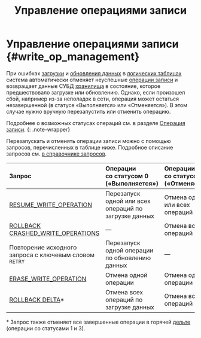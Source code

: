 ﻿---
layout: default
title: Управление операциями записи
nav_order: 1
parent: Управление операциями
grand_parent: Работа с системой
has_children: false
has_toc: false
---

# Управление операциями записи {#write_op_management}

При ошибках [загрузки](../../data_upload/data_upload.md) и
[обновления данных](../../data_update/data_update.md) 
в [логических таблицах](../../../overview/main_concepts/logical_table/logical_table.md) 
система автоматически отменяет неуспешные 
[операции записи](../../../overview/main_concepts/write_operation/write_operation.md) и возвращает данные СУБД 
[хранилища](../../../overview/main_concepts/data_storage/data_storage.md)
в состояние, которое предшествовало загрузке или обновлению. Однако, если произошел сбой, например из-за неполадок
в сети, операция может остаться незавершенной (в статусе «Выполняется» или «Отменяется»). 
В этом случае нужно вручную перезапустить или отменить операцию.

<!--
Незавершенная операция имеет статус «Выполняется» или «Отменяется».
Для операций записи со статусом «Отменяется» перезапуск и отмена означают один и тот же результат: отмену операции. 
Для операций записи со статусом «Выполняется» перезапуск означает возобновление обработки, отмена — отмену операции.

Подробнее о возможных статусах операций см. в разделе 
[Операция записи](../../../overview/main_concepts/write_operation/write_operation.md#write_operation_statuses).
{: .note-wrapper}

### Перезапуск операции записи {#write_op_retry}

Чтобы перезапустить операцию со статусом «Выполняется»:
* чтобы перезапустить операцию по загрузке данных, выполните запрос 
  [RESUME_WRITE_OPERATION](../../../reference/sql_plus_requests/RESUME_WRITE_OPERATION/RESUME_WRITE_OPERATION.md);
* чтобы перезапустить операцию по обновлению данных, повторите исходный запрос, добавив в его начало ключевое слово `RETRY`.

### Отмена операции записи {#write_op_cancel}

* Чтобы отменить операцию со статусом «Выполняется», выполните запрос 
  [ERASE_WRITE_OPERATION](../../../reference/sql_plus_requests/ERASE_WRITE_OPERATION/ERASE_WRITE_OPERATION.md) или 
  [RESUME_WRITE_OPERATION](../../../reference/sql_plus_requests/RESUME_WRITE_OPERATION/RESUME_WRITE_OPERATION.md) 
  с указанием номера операции.
* Чтобы отменить операцию со статусом «Отменяется», выполните запрос 
  [ERASE_WRITE_OPERATION](../../../reference/sql_plus_requests/ERASE_WRITE_OPERATION/ERASE_WRITE_OPERATION.md).

### Массовые перезапуск и отмена операций {#all_write_op}

Чтобы массово перезапустить или отменить операции записи, используйте следующие запросы:
* [RESUME_WRITE_OPERATION](../../../reference/sql_plus_requests/RESUME_WRITE_OPERATION/RESUME_WRITE_OPERATION.md) 
  без указания номера операции — перезапускает операции по загрузке данных в статусе «Выполняется» 
  и отменяет все операции в статусе «Отменяется»; 
* [ROLLBACK CRASHED_WRITE_OPERATIONS](../../../reference/sql_plus_requests/ROLLBACK_CRASHED_WRITE_OPERATIONS/ROLLBACK_CRASHED_WRITE_OPERATIONS.md) — 
  отменяет все виды операций в статусе «Отменяется»;
* [ROLLBACK DELTA](../../../reference/sql_plus_requests/ROLLBACK_DELTA/ROLLBACK_DELTA.md) — отменяет все незавершенные и 
  завершенные операции записи в горячей дельте, кроме операций по обновлению данных в статусе «Выполняется».
-->

<!--

## Отмена операции по изменению логической схемы данных {#change_operations}

Чтобы отменить операцию по изменению логической схемы, выполните запрос 
[ERASE_CHANGE_OPERATION](../../../reference/sql_plus_requests/ERASE_CHANGE_OPERATION/ERASE_CHANGE_OPERATION.md).
-->

Подробнее о возможных статусах операций см. в разделе
[Операция записи](../../../overview/main_concepts/write_operation/write_operation.md#write_operation_statuses).
{: .note-wrapper}

Перезапускать и отменять операции записи можно с помощью запросов, перечисленных в таблице ниже. Подробное описание 
запросов см. [в справочнике запросов](../../../reference/sql_plus_requests/sql_plus_requests.md).

| Запрос | Операции <br>со статусом 0 <br>(«Выполняется») | Операции <br>со статусом 2 («Отменяется»)
|:-|:-|:-
| [RESUME_WRITE_OPERATION](../../../reference/sql_plus_requests/RESUME_WRITE_OPERATION/RESUME_WRITE_OPERATION.md) | Перезапуск одной или всех операций по загрузке данных | Отмена одной или всех операций 
| [ROLLBACK CRASHED_WRITE_OPERATIONS](../../../reference/sql_plus_requests/ROLLBACK_CRASHED_WRITE_OPERATIONS/ROLLBACK_CRASHED_WRITE_OPERATIONS.md) | — | Отмена всех операций 
| Повторение исходного запроса с ключевым словом `RETRY` | Перезапуск одной операции по обновлению данных | —
| [ERASE_WRITE_OPERATION](../../../reference/sql_plus_requests/ERASE_WRITE_OPERATION/ERASE_WRITE_OPERATION.md) | Отмена одной операции | Отмена одной операции
| [ROLLBACK DELTA](../../../reference/sql_plus_requests/ROLLBACK_DELTA/ROLLBACK_DELTA.md)* | Отмена всех операций по загрузке данных | Отмена всех операций

\* Запрос также отменяет все завершенные операции в горячей [дельте](../../../overview/main_concepts/delta/delta.md) 
(операции со статусами 1 и 3).